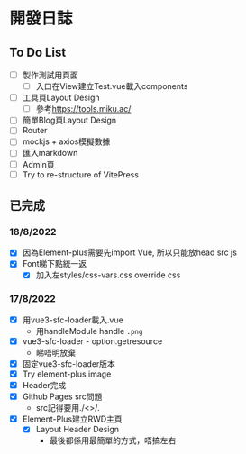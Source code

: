 # 開發日誌

## To Do List

- [ ] 製作測試用頁面
  - [ ] 入口在View建立Test.vue載入components
  
- [ ] 工具頁Layout Design
  - [ ] 參考<https://tools.miku.ac/>
- [ ] 簡單Blog頁Layout Design
- [ ] Router
- [ ] mockjs + axios模擬數據
- [ ] 匯入markdown
- [ ] Admin頁
- [ ] Try to re-structure of VitePress

## 已完成

### 18/8/2022

- [x] 因為Element-plus需要先import Vue, 所以只能放head src js
- [x] Font睇下點統一返
  - [x] 加入左styles/css-vars.css override css

### 17/8/2022

- [x] 用vue3-sfc-loader載入.vue
  - 用handleModule handle `.png`
- [x] vue3-sfc-loader - option.getresource
  - 睇唔明放棄  
- [x] 固定vue3-sfc-loader版本
- [x] Try element-plus image
- [x] Header完成
- [x] Github Pages src問題
  - src記得要用./<>/*.*
- [x] Element-Plus建立RWD主頁
  - [x] Layout Header Design
    - 最後都係用最簡單的方式，唔搞左右  

